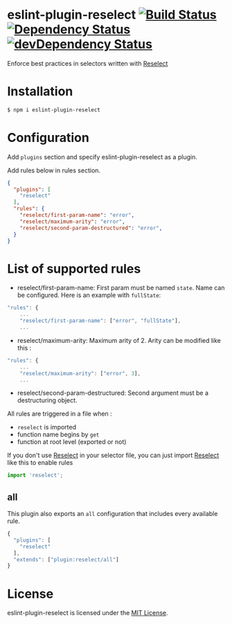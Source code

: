 eslint-plugin-reselect [![Build Status](https://travis-ci.org/popul/eslint-plugin-reselect.svg?branch=master)](https://travis-ci.org/popul/eslint-plugin-reselect) [![Dependency Status](https://david-dm.org/popul/eslint-plugin-reselect.svg)](https://david-dm.org/popul/eslint-plugin-reselect) [![devDependency Status](https://david-dm.org/popul/eslint-plugin-reselect/dev-status.svg)](https://david-dm.org/popul/eslint-plugin-reselect#info=devDependencies)
========================

Enforce best practices in selectors written with [Reselect](https://github.com/reactjs/reselect)

# Installation

```sh
$ npm i eslint-plugin-reselect
```

# Configuration

Add `plugins` section and specify eslint-plugin-reselect as a plugin.

Add rules below in rules section.

```json
{
  "plugins": [
    "reselect"
  ],
  "rules": {
    "reselect/first-param-name": "error",
    "reselect/maximum-arity": "error",
    "reselect/second-param-destructured": "error",
  }
}
```

# List of supported rules

* reselect/first-param-name: First param must be named `state`. Name can be configured. Here is an example with `fullState`: 
```js
"rules": {
	...
    "reselect/first-param-name": ["error", "fullState"],
    ...
```
* reselect/maximum-arity: Maximum arity of 2. Arity can be modified like this :
```js
"rules": {
	...
    "reselect/maximum-arity": ["error", 3],
    ...
```
* reselect/second-param-destructured: Second argument must be a destructuring object. 

All rules are triggered in a file when :
 * `reselect` is imported
 * function name begins by `get`
 * function at root level (exported or not)


If you don't use [Reselect](https://github.com/reactjs/reselect) in your selector file, you can just import [Reselect](https://github.com/reactjs/reselect) like this to enable rules

```js 
import 'reselect';
```

## all

This plugin also exports an `all` configuration that includes every available rule.

```js
{
  "plugins": [
    "reselect"
  ],
  "extends": ["plugin:reselect/all"]
}
```

# License

eslint-plugin-reselect is licensed under the [MIT License](http://www.opensource.org/licenses/mit-license.php).
